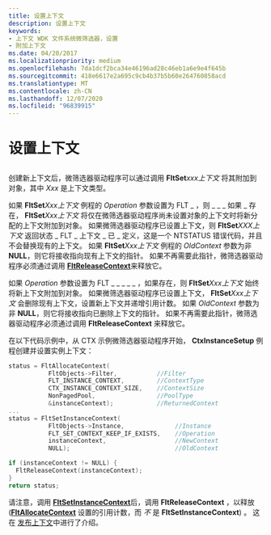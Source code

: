 ```yaml
---
title: 设置上下文
description: 设置上下文
keywords:
- 上下文 WDK 文件系统微筛选器，设置
- 附加上下文
ms.date: 04/20/2017
ms.localizationpriority: medium
ms.openlocfilehash: 7da1dcf2bca34e46196ad28c46eb1a6e9e4f645b
ms.sourcegitcommit: 418e6617e2a695c9cb4b37b5b60e264760858acd
ms.translationtype: MT
ms.contentlocale: zh-CN
ms.lasthandoff: 12/07/2020
ms.locfileid: "96839915"
---
```

# <a name="setting-contexts"></a>设置上下文


## <span id="ddk_registering_the_minifilter_if"></span><span id="DDK_REGISTERING_THE_MINIFILTER_IF"></span>


创建新上下文后，微筛选器驱动程序可以通过调用 **FltSet**_xxx_*_上下文_* 将其附加到对象，其中 *Xxx* 是上下文类型。

如果 **FltSet**_Xxx_*_上下文_* 例程的 *Operation* 参数设置为 FLT \_ ，则 \_ \_ \_ 如果 \_ 存在， **FltSet**_Xxx_*_上下文_* 将仅在微筛选器驱动程序尚未设置对象的上下文时将新分配的上下文附加到对象。 如果微筛选器驱动程序已设置上下文，则 **FltSet**_XXX_*_上下文_* 返回状态 \_ FLT \_ 上下文 \_ 已 \_ 定义，这是一个 NTSTATUS 错误代码，并且不会替换现有的上下文。 如果 **FltSet**_Xxx_*_上下文_* 例程的 *OldContext* 参数为非 **NULL**，则它将接收指向现有上下文的指针。 如果不再需要此指针，微筛选器驱动程序必须通过调用 [**FltReleaseContext**](/windows-hardware/drivers/ddi/fltkernel/nf-fltkernel-fltreleasecontext)来释放它。

如果 *Operation* 参数设置为 FLT \_ \_ \_ \_ \_ ，如果存在，则 **FltSet**_Xxx_*_上下文_* 始终将新上下文附加到对象。 如果微筛选器驱动程序已设置上下文， **FltSet**_Xxx_*_上下文_* 会删除现有上下文，设置新上下文并递增引用计数。 如果 *OldContext* 参数为非 **NULL**，则它将接收指向已删除上下文的指针。 如果不再需要此指针，微筛选器驱动程序必须通过调用 **FltReleaseContext** 来释放它。

在以下代码示例中，从 CTX 示例微筛选器驱动程序开始， **CtxInstanceSetup** 例程创建并设置实例上下文：

```cpp
status = FltAllocateContext(
           FltObjects->Filter,           //Filter
           FLT_INSTANCE_CONTEXT,         //ContextType
           CTX_INSTANCE_CONTEXT_SIZE,    //ContextSize
           NonPagedPool,                 //PoolType
           &instanceContext);            //ReturnedContext
...
status = FltSetInstanceContext(
           FltObjects->Instance,              //Instance
           FLT_SET_CONTEXT_KEEP_IF_EXISTS,    //Operation
           instanceContext,                   //NewContext
           NULL);                             //OldContext

if (instanceContext != NULL) {
  FltReleaseContext(instanceContext);
}
return status;
```

请注意，调用 [**FltSetInstanceContext**](/windows-hardware/drivers/ddi/fltkernel/nf-fltkernel-fltsetinstancecontext)后，调用 **FltReleaseContext** ，以释放 ([**FltAllocateContext**](/windows-hardware/drivers/ddi/fltkernel/nf-fltkernel-fltallocatecontext) 设置的引用计数，而 *不* 是 **FltSetInstanceContext**) 。 这在 [发布上下文](releasing-contexts.md)中进行了介绍。

 

